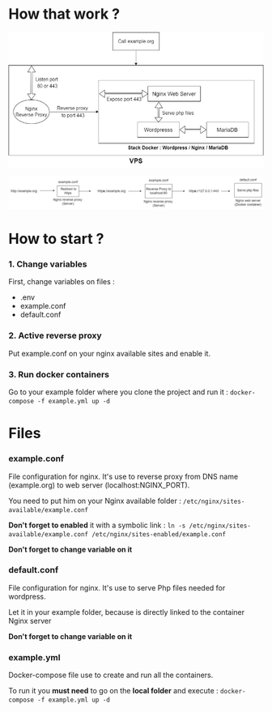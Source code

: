 # How that work ?

<p align="center">
  <img src="https://github.com/akididou/wordpress-nginx-docker/blob/images/schema_2.jpg">
</p>

![Schema Docker / Nginx / Wordpress](https://github.com/akididou/wordpress-nginx-docker/blob/images/schema.jpg?raw=true)

# How to start ?

### 1. Change variables ###

First, change variables on files : 
 - .env
 - example.conf
 - default.conf

### 2. Active reverse proxy ###

Put example.conf on your nginx available sites and enable it. 

### 3. Run docker containers ###

Go to your example folder where you clone the project and run it : `docker-compose -f example.yml up -d`

# Files

### example.conf

File configuration for nginx. It's use to reverse proxy from DNS name (example.org) to web server (localhost:NGINX_PORT).

You need to put him on your Nginx available folder : `/etc/nginx/sites-available/example.conf`

**Don't forget to enabled** it with a symbolic link : `ln -s /etc/nginx/sites-available/example.conf /etc/nginx/sites-enabled/example.conf` 

**Don't forget to change variable on it**

### default.conf

File configuration for nginx. It's use to serve Php files needed for wordpress. 

Let it in your example folder, because is directly linked to the container Nginx server

**Don't forget to change variable on it**

### example.yml

Docker-compose file use to create and run all the containers.

To run it you **must need** to go on the **local folder** and execute : 
`docker-compose -f example.yml up -d`

